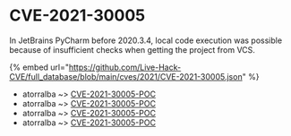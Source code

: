 # CVE-2021-30005

In JetBrains PyCharm before 2020.3.4, local code execution was possible because of insufficient checks when getting the project from VCS.

{% embed url="https://github.com/Live-Hack-CVE/full_database/blob/main/cves/2021/CVE-2021-30005.json" %}


* atorralba ~> [CVE-2021-30005-POC](https://www.alice-snow.ru/2021/database/cve-2021-30005/cve-2021-30005-poc-atorralba)
* atorralba ~> [CVE-2021-30005-POC](https://www.alice-snow.ru/2021/database/cve-2021-30005/cve-2021-30005-poc-atorralba)
* atorralba ~> [CVE-2021-30005-POC](https://www.alice-snow.ru/2021/database/cve-2021-30005/cve-2021-30005-poc-atorralba)
* atorralba ~> [CVE-2021-30005-POC](https://www.alice-snow.ru/2021/database/cve-2021-30005/cve-2021-30005-poc-atorralba)